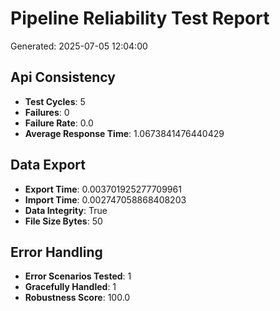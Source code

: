 # Pipeline Reliability Test Report

Generated: 2025-07-05 12:04:00

## Api Consistency

- **Test Cycles**: 5
- **Failures**: 0
- **Failure Rate**: 0.0
- **Average Response Time**: 1.0673841476440429

## Data Export

- **Export Time**: 0.003701925277709961
- **Import Time**: 0.002747058868408203
- **Data Integrity**: True
- **File Size Bytes**: 50

## Error Handling

- **Error Scenarios Tested**: 1
- **Gracefully Handled**: 1
- **Robustness Score**: 100.0

